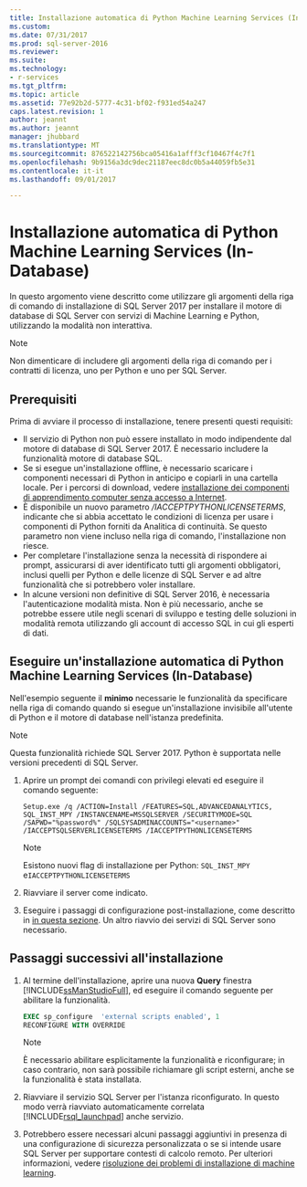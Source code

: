 ```yaml
---
title: Installazione automatica di Python Machine Learning Services (In-Database) | Documenti Microsoft
ms.custom: 
ms.date: 07/31/2017
ms.prod: sql-server-2016
ms.reviewer: 
ms.suite: 
ms.technology:
- r-services
ms.tgt_pltfrm: 
ms.topic: article
ms.assetid: 77e92b2d-5777-4c31-bf02-f931ed54a247
caps.latest.revision: 1
author: jeannt
ms.author: jeannt
manager: jhubbard
ms.translationtype: MT
ms.sourcegitcommit: 876522142756bca05416a1afff3cf10467f4c7f1
ms.openlocfilehash: 9b9156a3dc9dec21187eec8dc0b5a44059fb5e31
ms.contentlocale: it-it
ms.lasthandoff: 09/01/2017

---
```

# <a name="unattended-installation-of-python-machine-learning-services-in-database"></a>Installazione automatica di Python Machine Learning Services (In-Database)

In questo argomento viene descritto come utilizzare gli argomenti della riga di comando di installazione di SQL Server 2017 per installare il motore di database di SQL Server con servizi di Machine Learning e Python, utilizzando la modalità non interattiva.

> [!NOTE]
> Non dimenticare di includere gli argomenti della riga di comando per i contratti di licenza, uno per Python e uno per SQL Server.

## <a name="prerequisites"></a>Prerequisiti

Prima di avviare il processo di installazione, tenere presenti questi requisiti:

+ Il servizio di Python non può essere installato in modo indipendente dal motore di database di SQL Server 2017. È necessario includere la funzionalità motore di database SQL.
+ Se si esegue un'installazione offline, è necessario scaricare i componenti necessari di Python in anticipo e copiarli in una cartella locale. Per i percorsi di download, vedere [installazione dei componenti di apprendimento computer senza accesso a Internet](../../advanced-analytics/r-services/installing-ml-components-without-internet-access.md).
+ È disponibile un nuovo parametro */IACCEPTPYTHONLICENSETERMS*, indicante che si abbia accettato le condizioni di licenza per usare i componenti di Python forniti da Analitica di continuità. Se questo parametro non viene incluso nella riga di comando, l'installazione non riesce.
+ Per completare l'installazione senza la necessità di rispondere ai prompt, assicurarsi di aver identificato tutti gli argomenti obbligatori, inclusi quelli per Python e delle licenze di SQL Server e ad altre funzionalità che si potrebbero voler installare.
+  In alcune versioni non definitive di SQL Server 2016, è necessaria l'autenticazione modalità mista. Non è più necessario, anche se potrebbe essere utile negli scenari di sviluppo e testing delle soluzioni in modalità remota utilizzando gli account di accesso SQL in cui gli esperti di dati.

## <a name="perform-an-unattended-installation-of-python-machine-learning-services-in-database"></a>Eseguire un'installazione automatica di Python Machine Learning Services (In-Database)

Nell'esempio seguente il **minimo** necessarie le funzionalità da specificare nella riga di comando quando si esegue un'installazione invisibile all'utente di Python e il motore di database nell'istanza predefinita.

> [!NOTE]
> Questa funzionalità richiede SQL Server 2017. Python è supportata nelle versioni precedenti di SQL Server.

1. Aprire un prompt dei comandi con privilegi elevati ed eseguire il comando seguente:

    ```  
    Setup.exe /q /ACTION=Install /FEATURES=SQL,ADVANCEDANALYTICS, SQL_INST_MPY /INSTANCENAME=MSSQLSERVER /SECURITYMODE=SQL /SAPWD="%password%" /SQLSYSADMINACCOUNTS="<username>" /IACCEPTSQLSERVERLICENSETERMS /IACCEPTPYTHONLICENSETERMS
    ```

    > [!NOTE]
    > 
    > Esistono nuovi flag di installazione per Python: `SQL_INST_MPY` e`IACCEPTPYTHONLICENSETERMS`

2. Riavviare il server come indicato.
3. Eseguire i passaggi di configurazione post-installazione, come descritto in [in questa sezione](#bkmk_PostInstall). Un altro riavvio dei servizi di SQL Server sono necessario.

## <a name = "bkmk_PostInstall"></a>Passaggi successivi all'installazione

1.  Al termine dell'installazione, aprire una nuova **Query** finestra [!INCLUDE[ssManStudioFull](../../includes/ssmanstudiofull-md.md)], ed eseguire il comando seguente per abilitare la funzionalità.

    ```SQL
    EXEC sp_configure  'external scripts enabled', 1
    RECONFIGURE WITH OVERRIDE
    ```
  
    > [!NOTE]
    >  È necessario abilitare esplicitamente la funzionalità e riconfigurare; in caso contrario, non sarà possibile richiamare gli script esterni, anche se la funzionalità è stata installata.
  
3.  Riavviare il servizio SQL Server per l'istanza riconfigurato. In questo modo verrà riavviato automaticamente correlata [!INCLUDE[rsql_launchpad](../../includes/rsql-launchpad-md.md)] anche servizio.

3. Potrebbero essere necessari alcuni passaggi aggiuntivi in presenza di una configurazione di sicurezza personalizzata o se si intende usare SQL Server per supportare contesti di calcolo remoto. Per ulteriori informazioni, vedere [risoluzione dei problemi di installazione di machine learning](../machine-learning-troubleshooting-faq.md).
